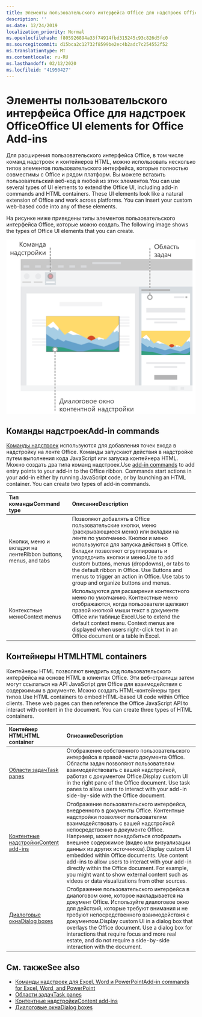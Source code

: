 ```yaml
---
title: Элементы пользовательского интерфейса Office для надстроек Office
description: ''
ms.date: 12/24/2019
localization_priority: Normal
ms.openlocfilehash: f805926894a33f74914fbd315245c93c826d5fc0
ms.sourcegitcommit: d15bca2c12732f8599be2ec4b2adc7c254552f52
ms.translationtype: MT
ms.contentlocale: ru-RU
ms.lasthandoff: 02/12/2020
ms.locfileid: "41950427"
---
```

# <a name="office-ui-elements-for-office-add-ins"></a><span data-ttu-id="5bc1e-102">Элементы пользовательского интерфейса Office для надстроек Office</span><span class="sxs-lookup"><span data-stu-id="5bc1e-102">Office UI elements for Office Add-ins</span></span>

<span data-ttu-id="5bc1e-p101">Для расширения пользовательского интерфейса Office, в том числе команд надстроек и контейнеров HTML, можно использовать несколько типов элементов пользовательского интерфейса, которые полностью совместимы с Office и рядом платформ. Вы можете вставить пользовательский веб-код в любой из этих элементов.</span><span class="sxs-lookup"><span data-stu-id="5bc1e-p101">You can use several types of UI elements to extend the Office UI, including add-in commands and HTML containers. These UI elements look like a natural extension of Office and work across platforms. You can insert your custom web-based code into any of these elements.</span></span>

<span data-ttu-id="5bc1e-106">На рисунке ниже приведены типы элементов пользовательского интерфейса Office, которые можно создать.</span><span class="sxs-lookup"><span data-stu-id="5bc1e-106">The following image shows the types of Office UI elements that you can create.</span></span>

![Изображение с командами надстроек на ленте, областью задач и диалоговым окном в документе Office](../images/add-in-ui-elements.png)

## <a name="add-in-commands"></a><span data-ttu-id="5bc1e-108">Команды надстроек</span><span class="sxs-lookup"><span data-stu-id="5bc1e-108">Add-in commands</span></span>

<span data-ttu-id="5bc1e-p102">[Команды надстроек](add-in-commands.md) используются для добавления точек входа в надстройку на ленте Office. Команды запускают действия в надстройке путем выполнения кода JavaScript или запуска контейнера HTML. Можно создать два типа команд надстроек.</span><span class="sxs-lookup"><span data-stu-id="5bc1e-p102">Use [add-in commands](add-in-commands.md) to add entry points to your add-in to the Office ribbon. Commands start actions in your add-in either by running JavaScript code, or by launching an HTML container. You can create two types of add-in commands.</span></span>

|<span data-ttu-id="5bc1e-112">**Тип команды**</span><span class="sxs-lookup"><span data-stu-id="5bc1e-112">**Command type**</span></span>|<span data-ttu-id="5bc1e-113">**Описание**</span><span class="sxs-lookup"><span data-stu-id="5bc1e-113">**Description**</span></span>|
|:---------------|:--------------|
|<span data-ttu-id="5bc1e-114">Кнопки, меню и вкладки на ленте</span><span class="sxs-lookup"><span data-stu-id="5bc1e-114">Ribbon buttons, menus, and tabs</span></span>|<span data-ttu-id="5bc1e-p103">Позволяют добавлять в Office пользовательские кнопки, меню (раскрывающиеся меню) или вкладки на ленте по умолчанию. Кнопки и меню используются для запуска действия в Office. Вкладки позволяют сгруппировать и упорядочить кнопки и меню.</span><span class="sxs-lookup"><span data-stu-id="5bc1e-p103">Use to add custom buttons, menus (dropdowns), or tabs to the default ribbon in Office. Use Buttons and menus to trigger an action in Office. Use tabs to group and organize buttons and menus.</span></span>|
|<span data-ttu-id="5bc1e-118">Контекстные меню</span><span class="sxs-lookup"><span data-stu-id="5bc1e-118">Context menus</span></span>| <span data-ttu-id="5bc1e-p104">Используются для расширения контекстного меню по умолчанию. Контекстные меню отображаются, когда пользователи щелкают правой кнопкой мыши текст в документе Office или таблице Excel.</span><span class="sxs-lookup"><span data-stu-id="5bc1e-p104">Use to extend the default context menu. Context menus are displayed when users right-click text in an Office document or a table in Excel.</span></span>| 

## <a name="html-containers"></a><span data-ttu-id="5bc1e-121">Контейнеры HTML</span><span class="sxs-lookup"><span data-stu-id="5bc1e-121">HTML containers</span></span>

<span data-ttu-id="5bc1e-p105">Контейнеры HTML позволяют внедрить код пользовательского интерфейса на основе HTML в клиентах Office. Эти веб-страницы затем могут ссылаться на API JavaScript для Office для взаимодействия с содержимым в документе. Можно создать HTML-контейнеры трех типов.</span><span class="sxs-lookup"><span data-stu-id="5bc1e-p105">Use HTML containers to embed HTML-based UI code within Office clients. These web pages can then reference the Office JavaScript API to interact with content in the document. You can create three types of HTML containers.</span></span>

|<span data-ttu-id="5bc1e-125">**Контейнер HTML**</span><span class="sxs-lookup"><span data-stu-id="5bc1e-125">**HTML container**</span></span>|<span data-ttu-id="5bc1e-126">**Описание**</span><span class="sxs-lookup"><span data-stu-id="5bc1e-126">**Description**</span></span>|
|:-----------------|:--------------|
|[<span data-ttu-id="5bc1e-127">Области задач</span><span class="sxs-lookup"><span data-stu-id="5bc1e-127">Task panes</span></span>](task-pane-add-ins.md)|<span data-ttu-id="5bc1e-p106">Отображение собственного пользовательского интерфейса в правой части документа Office. Области задач позволяют пользователям взаимодействовать с вашей надстройкой, работая с документом Office.</span><span class="sxs-lookup"><span data-stu-id="5bc1e-p106">Display custom UI in the right pane of the Office document. Use task panes to allow users to interact with your add-in side-by-side with the Office document.</span></span>|
|[<span data-ttu-id="5bc1e-130">Контентные надстройки</span><span class="sxs-lookup"><span data-stu-id="5bc1e-130">Content add-ins</span></span>](content-add-ins.md)|<span data-ttu-id="5bc1e-p107">Отображение пользовательского интерфейса, внедренного в документы Office. Контентные надстройки позволяют пользователям взаимодействовать с вашей надстройкой непосредственно в документе Office. Например, может понадобиться отобразить внешнее содержимое (видео или визуализации данных из других источников).</span><span class="sxs-lookup"><span data-stu-id="5bc1e-p107">Display custom UI embedded within Office documents. Use content add-ins to allow users to interact with your add-in directly within the Office document. For example, you might want to show external content such as videos or data visualizations from other sources.</span></span> |
|[<span data-ttu-id="5bc1e-134">Диалоговые окна</span><span class="sxs-lookup"><span data-stu-id="5bc1e-134">Dialog boxes</span></span>](dialog-boxes.md)|<span data-ttu-id="5bc1e-p108">Отображение пользовательского интерфейса в диалоговом окне, которое накладывается на документ Office. Используйте диалоговое окно для действий, которые требуют внимания и не требуют непосредственного взаимодействия с документом.</span><span class="sxs-lookup"><span data-stu-id="5bc1e-p108">Display custom UI in a dialog box that overlays the Office document. Use a dialog box for interactions that require focus and more real estate, and do not require a side-by-side interaction with the document.</span></span>|

## <a name="see-also"></a><span data-ttu-id="5bc1e-137">См. также</span><span class="sxs-lookup"><span data-stu-id="5bc1e-137">See also</span></span>

- [<span data-ttu-id="5bc1e-138">Команды надстроек для Excel, Word и PowerPoint</span><span class="sxs-lookup"><span data-stu-id="5bc1e-138">Add-in commands for Excel, Word, and PowerPoint</span></span>](add-in-commands.md)
- [<span data-ttu-id="5bc1e-139">Области задач</span><span class="sxs-lookup"><span data-stu-id="5bc1e-139">Task panes</span></span>](task-pane-add-ins.md)
- [<span data-ttu-id="5bc1e-140">Контентные надстройки</span><span class="sxs-lookup"><span data-stu-id="5bc1e-140">Content add-ins</span></span>](content-add-ins.md)
- [<span data-ttu-id="5bc1e-141">Диалоговые окна</span><span class="sxs-lookup"><span data-stu-id="5bc1e-141">Dialog boxes</span></span>](dialog-boxes.md)
